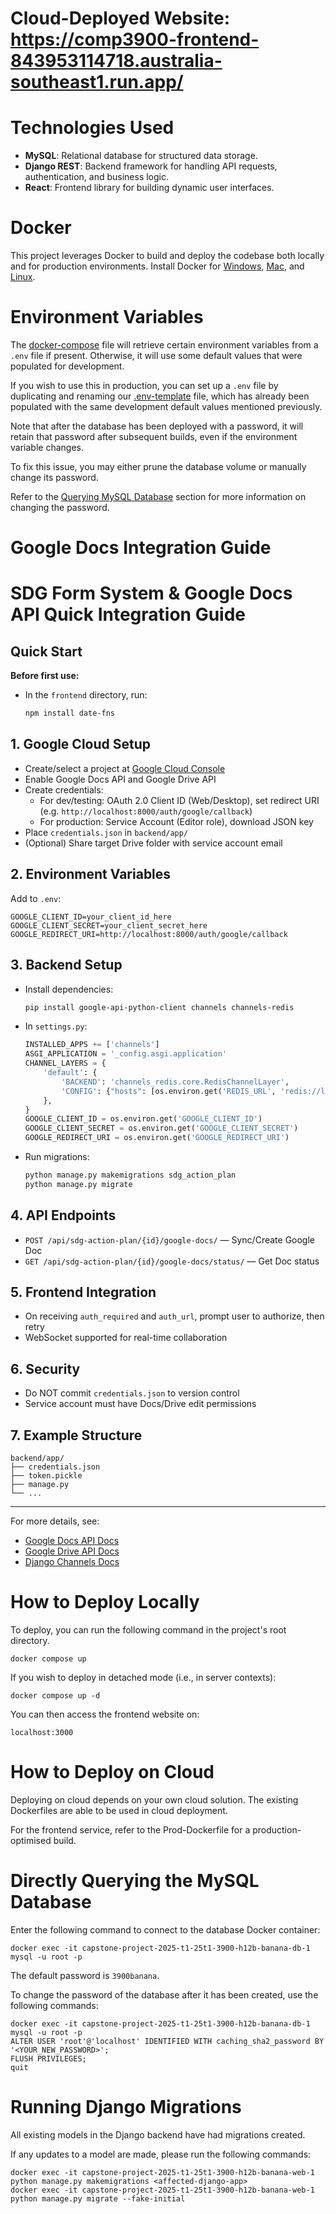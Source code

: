 # Cloud-Deployed Website: https://comp3900-frontend-843953114718.australia-southeast1.run.app/

# Technologies Used
- **MySQL**: Relational database for structured data storage.
- **Django REST**: Backend framework for handling API requests, authentication, and business logic.
- **React**: Frontend library for building dynamic user interfaces.

# Docker
This project leverages Docker to build and deploy the codebase both locally and for production environments.
Install Docker for [Windows](https://docs.docker.com/desktop/setup/install/windows-install/), [Mac](https://docs.docker.com/desktop/setup/install/mac-install/), and [Linux](https://docs.docker.com/desktop/setup/install/linux/).

# Environment Variables
The [docker-compose](docker-compose.yml) file will retrieve certain environment variables from
a `.env` file if present. Otherwise, it will use some default values that were populated
for development.

If you wish to use this in production, you can set up a `.env` file by duplicating
and renaming our [.env-template](.env-template) file, which has already been populated
with the same development default values mentioned previously.

Note that after the database has been deployed with a password, it will retain
that password after subsequent builds, even if the environment variable changes.

To fix this issue, you may either prune the database volume or manually change its
password.

Refer to the [Querying MySQL Database](#directly-querying-the-mysql-database)
section for more information on changing the password.

# Google Docs Integration Guide 
# SDG Form System & Google Docs API Quick Integration Guide

## Quick Start

**Before first use:**
- In the `frontend` directory, run:
  ```bash
  npm install date-fns
  ```

## 1. Google Cloud Setup
- Create/select a project at [Google Cloud Console](https://console.cloud.google.com/)
- Enable Google Docs API and Google Drive API
- Create credentials:
  - For dev/testing: OAuth 2.0 Client ID (Web/Desktop), set redirect URI (e.g. `http://localhost:8000/auth/google/callback`)
  - For production: Service Account (Editor role), download JSON key
- Place `credentials.json` in `backend/app/`
- (Optional) Share target Drive folder with service account email

## 2. Environment Variables
Add to `.env`:
```env
GOOGLE_CLIENT_ID=your_client_id_here
GOOGLE_CLIENT_SECRET=your_client_secret_here
GOOGLE_REDIRECT_URI=http://localhost:8000/auth/google/callback
```

## 3. Backend Setup
- Install dependencies:
  ```bash
  pip install google-api-python-client channels channels-redis
  ```
- In `settings.py`:
  ```python
  INSTALLED_APPS += ['channels']
  ASGI_APPLICATION = '_config.asgi.application'
  CHANNEL_LAYERS = {
      'default': {
          'BACKEND': 'channels_redis.core.RedisChannelLayer',
          'CONFIG': {"hosts": [os.environ.get('REDIS_URL', 'redis://localhost:6379/0')]},
      },
  }
  GOOGLE_CLIENT_ID = os.environ.get('GOOGLE_CLIENT_ID')
  GOOGLE_CLIENT_SECRET = os.environ.get('GOOGLE_CLIENT_SECRET')
  GOOGLE_REDIRECT_URI = os.environ.get('GOOGLE_REDIRECT_URI')
  ```
- Run migrations:
  ```bash
  python manage.py makemigrations sdg_action_plan
  python manage.py migrate
  ```

## 4. API Endpoints
- `POST /api/sdg-action-plan/{id}/google-docs/` — Sync/Create Google Doc
- `GET /api/sdg-action-plan/{id}/google-docs/status/` — Get Doc status

## 5. Frontend Integration
- On receiving `auth_required` and `auth_url`, prompt user to authorize, then retry
- WebSocket supported for real-time collaboration

## 6. Security
- Do NOT commit `credentials.json` to version control
- Service account must have Docs/Drive edit permissions

## 7. Example Structure
```
backend/app/
├── credentials.json
├── token.pickle
├── manage.py
└── ...
```

---
For more details, see:
- [Google Docs API Docs](https://developers.google.com/docs/api)
- [Google Drive API Docs](https://developers.google.com/drive)
- [Django Channels Docs](https://channels.readthedocs.io/)

# How to Deploy Locally
To deploy, you can run the following command in the project's root directory.
```
docker compose up
```
If you wish to deploy in detached mode (i.e., in server contexts):
```
docker compose up -d
```
You can then access the frontend website on:
```
localhost:3000
```

# How to Deploy on Cloud
Deploying on cloud depends on your own cloud solution. The existing Dockerfiles
are able to be used in cloud deployment. 

For the frontend service, refer to the Prod-Dockerfile for a production-optimised
build.

# Directly Querying the MySQL Database
Enter the following command to connect to the database Docker container:
```
docker exec -it capstone-project-2025-t1-25t1-3900-h12b-banana-db-1 mysql -u root -p
```
The default password is `3900banana`.

To change the password of the database after it has been created, use the following
commands:
```
docker exec -it capstone-project-2025-t1-25t1-3900-h12b-banana-db-1 mysql -u root -p
ALTER USER 'root'@'localhost' IDENTIFIED WITH caching_sha2_password BY '<YOUR_NEW_PASSWORD>';
FLUSH PRIVILEGES;
quit
```

# Running Django Migrations
All existing models in the Django backend have had migrations created.

If any updates to a model are made, please run the following commands:
```
docker exec -it capstone-project-2025-t1-25t1-3900-h12b-banana-web-1 python manage.py makemigrations <affected-django-app>
docker exec -it capstone-project-2025-t1-25t1-3900-h12b-banana-web-1 python manage.py migrate --fake-initial
```
